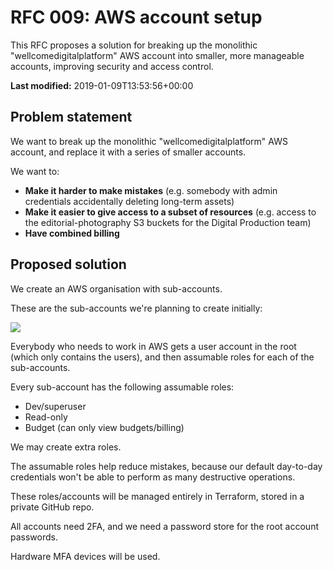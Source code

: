 # RFC 009: AWS account setup

This RFC proposes a solution for breaking up the monolithic "wellcomedigitalplatform" AWS account into smaller, more manageable accounts, improving security and access control.

**Last modified:** 2019-01-09T13:53:56+00:00

## Problem statement

We want to break up the monolithic "wellcomedigitalplatform" AWS account, and replace it with a series of smaller accounts.

We want to:

*   **Make it harder to make mistakes** (e.g. somebody with admin credentials accidentally deleting long-term assets)
*   **Make it easier to give access to a subset of resources** (e.g. access to the editorial-photography S3 buckets for the Digital Production team)
*   **Have combined billing**

## Proposed solution

We create an AWS organisation with sub-accounts.

These are the sub-accounts we're planning to create initially:

![](aws_org.png)

Everybody who needs to work in AWS gets a user account in the root (which only contains the users), and then assumable roles for each of the sub-accounts.

Every sub-account has the following assumable roles:

*   Dev/superuser
*   Read-only
*   Budget (can only view budgets/billing)

We may create extra roles.

The assumable roles help reduce mistakes, because our default day-to-day credentials won't be able to perform as many destructive operations.

These roles/accounts will be managed entirely in Terraform, stored in a private GitHub repo.

All accounts need 2FA, and we need a password store for the root account passwords.

Hardware MFA devices will be used.